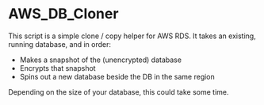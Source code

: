 # AWS_DB_Cloner

This script is a simple clone / copy helper for AWS RDS. It takes an existing, running database, and in order:

* Makes a snapshot of the (unencrypted) database
* Encrypts that snapshot
* Spins out a new database beside the DB in the same region

Depending on the size of your database, this could take some time. 
